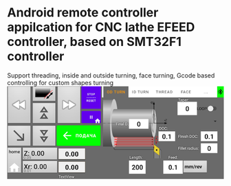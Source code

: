 Android remote controller appilcation for CNC lathe EFEED controller, based on SMT32F1 controller
======
Support threading, inside and outside turning, face turning, Gcode based controlling for custom shapes turning
![screenshot](img/app1.png)
